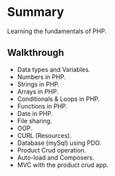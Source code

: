 # Summary
Learning the fundamentals of PHP.

## Walkthrough
* Data types and Variables.
* Numbers in PHP.
* Strings in PHP.
* Arrays in PHP.
* Conditionals & Loops in PHP.
* Functions in PHP.
* Date in PHP.
* File sharing.
* OOP.
* CURL (Resources).
* Database (mySql) using PDO.
* Product Crud operation.
* Auto-load and Composers.
* MVC with the product crud app.